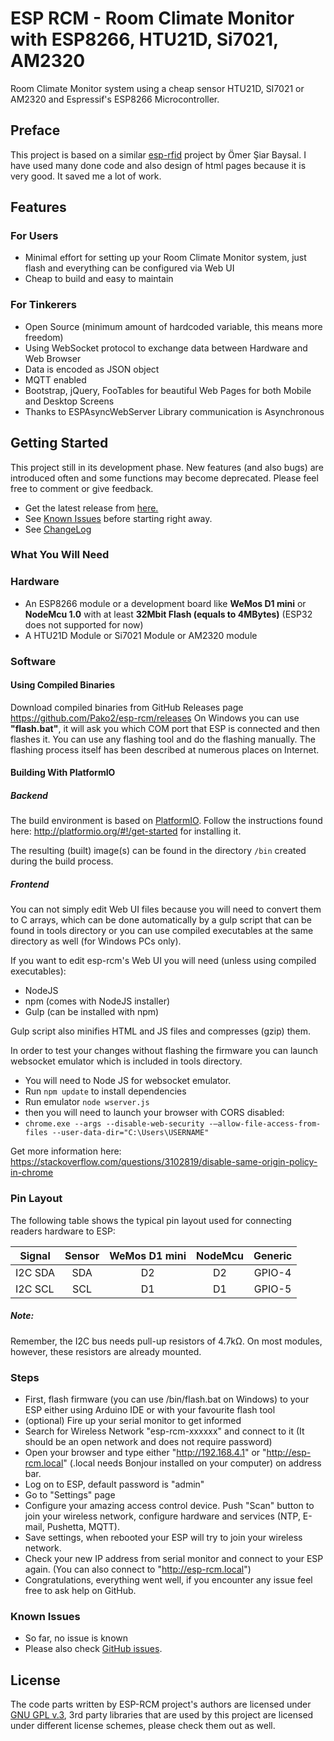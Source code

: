 # ESP RCM - Room Climate Monitor with ESP8266, HTU21D, Si7021, AM2320

Room Climate Monitor system using a cheap sensor HTU21D, SI7021 or AM2320 and Espressif's ESP8266 Microcontroller. 

## Preface
This project is based on a similar [esp-rfid](https://github.com/esprfid/esp-rfid) project by Ömer Şiar Baysal. I have used many done code and also design of html pages because it is very good. It saved me a lot of work.

## Features
### For Users
* Minimal effort for setting up your Room Climate Monitor system, just flash and everything can be configured via Web UI
* Cheap to build and easy to maintain
### For Tinkerers
* Open Source (minimum amount of hardcoded variable, this means more freedom)
* Using WebSocket protocol to exchange data between Hardware and Web Browser
* Data is encoded as JSON object
* MQTT enabled
* Bootstrap, jQuery, FooTables for beautiful Web Pages for both Mobile and Desktop Screens
* Thanks to ESPAsyncWebServer Library communication is Asynchronous

## Getting Started
This project still in its development phase. New features (and also bugs) are introduced often and some functions may become deprecated. Please feel free to comment or give feedback.

* Get the latest release from [here.](https://github.com/Pako2/esp-rcm/releases)
* See [Known Issues](https://github.com/Pako2/esp-rcm#known-issues) before starting right away.
* See [ChangeLog](https://github.com/Pako2/esp-rcm/blob/dev/CHANGELOG.md)

### What You Will Need
### Hardware
* An ESP8266 module or a development board like **WeMos D1 mini** or **NodeMcu 1.0** with at least **32Mbit Flash (equals to 4MBytes)** (ESP32 does not supported for now)
* A HTU21D Module or Si7021 Module or AM2320 module


### Software
#### Using Compiled Binaries
Download compiled binaries from GitHub Releases page
https://github.com/Pako2/esp-rcm/releases
On Windows you can use **"flash.bat"**, it will ask you which COM port that ESP is connected and then flashes it. You can use any flashing tool and do the flashing manually. The flashing process itself has been described at numerous places on Internet.

#### Building With PlatformIO
##### Backend
The build environment is based on [PlatformIO](http://platformio.org). Follow the instructions found here: http://platformio.org/#!/get-started for installing it.

The resulting (built) image(s) can be found in the directory ```/bin``` created during the build process.

##### Frontend
You can not simply edit Web UI files because you will need to convert them to C arrays, which can be done automatically by a gulp script that can be found in tools directory or you can use compiled executables at the same directory as well (for Windows PCs only).

If you want to edit esp-rcm's Web UI you will need (unless using compiled executables):
* NodeJS
* npm (comes with NodeJS installer)
* Gulp (can be installed with npm)

Gulp script also minifies HTML and JS files and compresses (gzip) them. 

In order to test your changes without flashing the firmware you can launch websocket emulator which is included in tools directory.
* You will need to Node JS for websocket emulator.
* Run ```npm update``` to install dependencies
* Run emulator  ```node wserver.js```
* then you will need to launch your browser with CORS disabled:
* ```chrome.exe --args --disable-web-security -–allow-file-access-from-files --user-data-dir="C:\Users\USERNAME"```

Get more information here: https://stackoverflow.com/questions/3102819/disable-same-origin-policy-in-chrome


### Pin Layout

The following table shows the typical pin layout used for connecting readers hardware to ESP:

| Signal    | Sensor | WeMos D1 mini | NodeMcu | Generic     |
|-----------|:------:|:-------------:|:-------:|:-----------:|
| I2C SDA   |  SDA   | D2            | D2      | GPIO-4      |
| I2C SCL   |  SCL   | D1            | D1      | GPIO-5     |
##### Note:
Remember, the I2C bus needs pull-up resistors of 4.7kΩ. On most modules, however, these resistors are already mounted.
### Steps
* First, flash firmware (you can use /bin/flash.bat on Windows) to your ESP either using Arduino IDE or with your favourite flash tool
* (optional) Fire up your serial monitor to get informed
* Search for Wireless Network "esp-rcm-xxxxxx" and connect to it (It should be an open network and does not require password)
* Open your browser and type either "http://192.168.4.1" or "http://esp-rcm.local" (.local needs Bonjour installed on your computer) on address bar.
* Log on to ESP, default password is "admin"
* Go to "Settings" page
* Configure your amazing access control device. Push "Scan" button to join your wireless network, configure hardware and services (NTP, E-mail, Pushetta, MQTT).
* Save settings, when rebooted your ESP will try to join your wireless network.
* Check your new IP address from serial monitor and connect to your ESP again. (You can also connect to "http://esp-rcm.local")
* Congratulations, everything went well, if you encounter any issue feel free to ask help on GitHub.

### Known Issues
* So far, no issue is known
* Please also check [GitHub issues](https://github.com/Pako2/esp-rcm/issues).

## License
The code parts written by ESP-RCM project's authors are licensed under [GNU GPL v.3](https://www.gnu.org/licenses/gpl.html), 3rd party libraries that are used by this project are licensed under different license schemes, please check them out as well.
